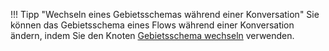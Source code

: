 !!! Tipp "Wechseln eines Gebietsschemas während einer Konversation"
    Sie können das Gebietsschema eines Flows während einer Konversation ändern, indem Sie den Knoten [Gebietsschema wechseln](https://docs.cognigy.com/ai/flow-nodes/logic/switch-locale/?h=locale) verwenden.
